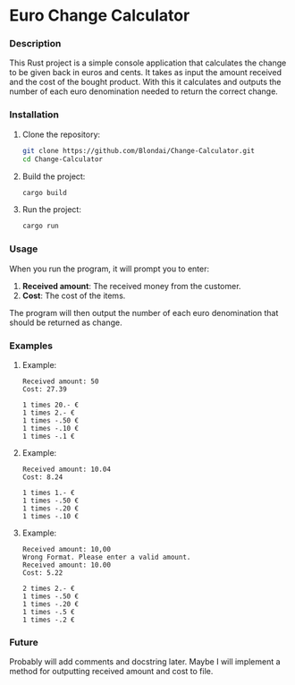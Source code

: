 # Euro Change Calculator

### Description

This Rust project is a simple console application that calculates the change to be given back in euros and cents.
It takes as input the amount received and the cost of the bought product.
With this it calculates and outputs the number of each euro denomination needed to return the correct change.

### Installation

1. Clone the repository:
    ```bash
    git clone https://github.com/Blondai/Change-Calculator.git
    cd Change-Calculator
    ```

2. Build the project:
    ```bash
    cargo build
    ```

3. Run the project:
    ```bash
    cargo run
    ```

### Usage

When you run the program, it will prompt you to enter:

1. **Received amount**: The received money from the customer.
2. **Cost**: The cost of the items.

The program will then output the number of each euro denomination that should be returned as change.

### Examples
1. Example:
   ```
   Received amount: 50
   Cost: 27.39
   
   1 times 20.- €
   1 times 2.- €
   1 times -.50 €
   1 times -.10 €
   1 times -.1 €
   ```

2. Example:
   ```
   Received amount: 10.04
   Cost: 8.24
   
   1 times 1.- €
   1 times -.50 €
   1 times -.20 €
   1 times -.10 €
   
   ```

3. Example:
   ```
   Received amount: 10,00
   Wrong Format. Please enter a valid amount.
   Received amount: 10.00
   Cost: 5.22
   
   2 times 2.- €
   1 times -.50 €
   1 times -.20 €
   1 times -.5 €
   1 times -.2 €
   ```

### Future
Probably will add comments and docstring later.
Maybe I will implement a method for outputting received amount and cost to file.

